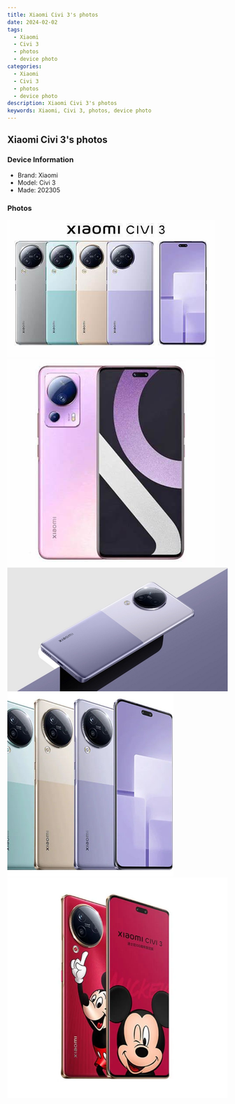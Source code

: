 ```yaml
---
title: Xiaomi Civi 3's photos
date: 2024-02-02
tags: 
  - Xiaomi
  - Civi 3
  - photos
  - device photo
categories: 
  - Xiaomi
  - Civi 3
  - photos
  - device photo
description: Xiaomi Civi 3's photos
keywords: Xiaomi, Civi 3, photos, device photo
---
```


## Xiaomi Civi 3's photos

### Device Information

- Brand: Xiaomi
- Model: Civi 3
- Made: 202305

### Photos

![/images/best-assets/devices/xiaomi/xiaomi-civi-3/1.jpg](/images/best-assets/devices/xiaomi/xiaomi-civi-3/1.jpg)
![/images/best-assets/devices/xiaomi/xiaomi-civi-3/2.jpg](/images/best-assets/devices/xiaomi/xiaomi-civi-3/2.jpg)
![/images/best-assets/devices/xiaomi/xiaomi-civi-3/3.jpg](/images/best-assets/devices/xiaomi/xiaomi-civi-3/3.jpg)
![/images/best-assets/devices/xiaomi/xiaomi-civi-3/4.jpg](/images/best-assets/devices/xiaomi/xiaomi-civi-3/4.jpg)
![/images/best-assets/devices/xiaomi/xiaomi-civi-3/5.jpg](/images/best-assets/devices/xiaomi/xiaomi-civi-3/5.jpg)

